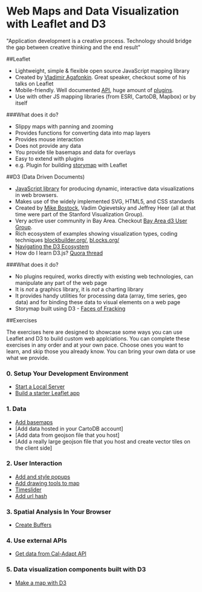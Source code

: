 # Web Maps and Data Visualization with Leaflet and D3

"Application development is a creative process. Technology should bridge the gap between creative thinking and the end result"

##Leaflet

- Lightweight, simple & flexible open source JavaScript mapping library
- Created by [Vladimir Agafonkin](http://agafonkin.com/en/). Great speaker, checkout some of his talks on Leaflet
- Mobile-friendly. Well documented [API](http://leafletjs.com/reference.html), huge amount of [plugins](http://leafletjs.com/plugins.html). 
- Use with other JS mapping libraries (from ESRI, CartoDB, Mapbox) or by itself

###What does it do?

- Slippy maps with panning and zooming
- Provides functions for converting data into map layers
- Provides mouse interaction
- Does not provide any data
- You provide tile basemaps and data for overlays
- Easy to extend with plugins
- e.g. Plugin for building [storymap](http://jackdougherty.github.io/leaflet-storymap/index.html) with Leaflet

##D3 (Data Driven Documents)

- [JavaScript library](https://d3js.org/) for producing dynamic, interactive data visualizations in web browsers.
- Makes use of the widely implemented SVG, HTML5, and CSS standards
- Created by [Mike Bostock](https://bost.ocks.org/mike/), Vadim Ogievetsky and Jeffrey Heer (all at that time were part of the Stanford Visualization Group).
- Very active user community in Bay Area. Checkout [Bay Area d3 User Group](http://www.meetup.com/Bay-Area-d3-User-Group/).
- Rich ecosystem of examples showing visualization types, coding techniques [blockbuilder.org/](http://blockbuilder.org/), [bl.ocks.org/](http://bl.ocks.org/)
- [Navigating the D3 Ecosystem](http://enjalot.github.io/talks/navd3eco/)
- How do I learn D3.js? [Quora thread](https://www.quora.com/How-do-I-learn-D3-js)

###What does it do?

- No plugins required, works directly with existing web technologies, can manipulate any part of the web page
- It is *not* a graphics library, it is *not* a charting library
- It provides  handy utilities for processing data (array, time series, geo data) and for binding these data to visual elements on a web page
- Storymap built using D3 - [Faces of Fracking](http://www.facesoffracking.org/data-visualization/)

##Exercises

The exercises here are designed to showcase some ways you can use Leaflet and D3 to build custom web applciations. You can complete these exercises in any order and at your own pace. Choose ones you want to learn, and skip those you already know. You can bring your own data or use what we provide. 

### 0. Setup Your Development Environment
* [Start a Local Server](./0-setup/start_a_local_server.md)
* [Build a starter Leaflet app](./0-setup/build_starter_leaflet_app.md)

### 1. Data

* [Add basemaps](./data/import_data.md)
* [Add data hosted in your CartoDB account]
* [Add data from geojson file that you host]
* [Add a really large geojson file that you host and create vector tiles on the client side]

### 2. User Interaction

* [Add and style popups ](./data/import_data.md)
* [Add drawing tools to map ](./data/import_data.md)
* [Timeslider ](./data/import_data.md)
* [Add url hash ](./data/import_data.md)

### 3. Spatial Analysis In Your Browser

* [Create Buffers ](./data/import_data.md)

### 4. Use external APIs

* [Get data from Cal-Adapt API](./data/import_data.md)

### 5. Data visualization components built with D3 

* [Make a map with D3](./data/import_data.md)


